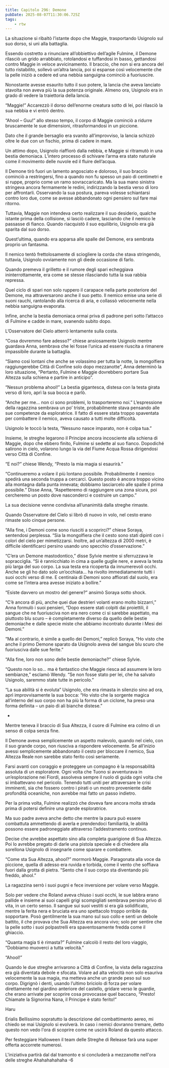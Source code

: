 ```yaml
---
title: Capitolo 296: Demone
pubDate: 2025-08-07T11:30:06.725Z
tags:
    - rtw
---
```











La situazione si ribaltò l’istante dopo che Maggie, trasportando Usignolo sul suo dorso, si unì alla battaglia.


Essendo costretto a rinunciare all’obbiettivo dell’agile Fulmine, il Demone rilasciò un grido arrabbiato, rotolandosi e tuffandosi in basso, gettandosi contro Maggie in veloce avvicinamento. Il braccio, che non si era ancora del tutto ristabilito, sollevò un’altra lancia, poi si espanse così velocemente che la pelle iniziò a cedere ed una nebbia sanguigna cominciò a fuoriuscire.


Nonostante avesse esaurito tutto il suo potere, la lancia che aveva lanciato stavolta non aveva più la sua potenza originale. Almeno ora, Usignolo era in grado di vedere la traiettoria della lancia.


“Maggie!” Accarezzò il dorso dell’enorme creatura sotto di lei, poi rilasciò la sua nebbia e vi entrò dentro.


“Ahool – Guu!” allo stesso tempo, il corpo di Maggie cominciò a ridurre bruscamente le sue dimensioni, ritrasformandosi in un piccione.


Dato che il grande bersaglio era svanito all’improvviso, la lancia schizzò oltre le due con un fischio, prima di cadere in mare.


Un attimo dopo, Usignolo riaffiorò dalla nebbia, e Maggie si ritramutò in una bestia demoniaca. L’intero processo di schivare l’arma era stato naturale come il movimento delle nuvole ed il fluire dell’acqua.


Il Demone tirò fuori un lamento angosciato e doloroso, il suo braccio cominciò a restringersi, fino a quando non fu spesso un paio di centimetri e si ruppe, proprio come un ramo sovraccaricato. Ma la sua mano sinistra stringeva ancora fermamente le redini, indirizzando la bestia verso di loro per affrontarli. Osservando la sua postura, pareva volesse schiantarsi contro loro due, come se avesse abbandonato ogni pensiero sul fare mai ritorno.


Tuttavia, Maggie non intendeva certo realizzare il suo desiderio, qualche istante prima della collisione, si lasciò cadere, lasciando che il nemico le passasse di fianco. Quando riacquistò il suo equilibrio, Usignolo era già sparita dal suo dorso.


Quest’ultima, quando era apparsa alle spalle del Demone, era sembrata proprio un fantasma.


Il nemico tentò frettolosamente di sciogliere la corda che stava stringendo, tuttavia, Usignolo ovviamente non gli diede occasione di farlo.


Quando premeva il grilletto e il rumore degli spari echeggiava ininterrottamente, era come se stesse rilasciando tutta la sua rabbia repressa.


Quel ciclo di spari non solo ruppero il carapace nella parte posteriore del Demone, ma attraversarono anche il suo petto. Il nemico emise una serie di suoni rauchi, rantolando alla ricerca di aria, e collassò velocemente nella nebbia sanguigna evaporata.


Infine, anche la bestia demoniaca ormai priva di padrone perì sotto l’attacco di Fulmine e cadde in mare, svanendo subito dopo.


L’Osservatore del Cielo atterrò lentamente sulla costa.


“Cosa dovremmo fare adesso?” chiese ansiosamente Usignolo mentre guardava Anna, sembrava che lei fosse l’unica ad essere riuscita a rimanere impassibile durante la battaglia.


“Siamo così lontani che anche se volassimo per tutta la notte, la mongolfiera raggiungerebbe Città di Confine solo dopo mezzanotte”, Anna determinò la loro situazione, “Pertanto, Fulmine e Maggie dovrebbero portare Sua Altezza sulla schiena e partire in anticipo”.


“Nessun problema ahool!” La bestia gigantesca, distesa con la testa girata verso di loro, aprì la sua bocca e parlò.


“Anche per me… non ci sono problemi, lo trasporteremo noi.” L’espressione della ragazzina sembrava un po’ triste, probabilmente stava pensando alle sue competenze da esploratrice. Il fatto di essere stata troppo spaventata per combattere il nemico, aveva causato a tutti molte difficoltà.


Usignolo le toccò la testa, “Nessuno nasce imparato, non è colpa tua.”


Insieme, le streghe legarono il Principe ancora incosciente alla schiena di Maggie, dopo che ebbero finito, Fulmine si sedette al suo fianco. Dopodiché salirono in cielo, volarono lungo la via del Fiume Acqua Rossa dirigendosi verso Città di Confine.


“E noi?” chiese Wendy, “Presto la mia magia si esaurirà.”


“Continueremo a volare il più lontano possibile. Probabilmente il nemico spedirà una seconda truppa a cercarci. Questo posto è ancora troppo vicino alla montagna dalla punta innevata; dobbiamo lasciarcelo alle spalle il prima possibile.” Disse Anna, “Aspetteremo di raggiungere una zona sicura, poi cercheremo un posto dove nasconderci e costruire un campo.”


La sua decisione venne condivisa all’unanimità dalla streghe rimaste.


Quando Osservatore del Cielo si librò di nuovo in volo, nel cesto erano rimaste solo cinque persone.


“Alla fine, i Demoni come sono riusciti a scoprirci?” chiese Soraya, sentendosi perplessa. “Sia la mongolfiera che il cesto sono stati dipinti con i colori del cielo per mimetizzarsi. Inoltre, ad un’altezza di 2000 metri, è difficile identificarci persino usando uno specchio d’osservazione.”


“C’era un Demone mastodontico,” disse Sylvie mentre si sferruzzava le sopracciglia. “Si è rannicchiato in cima a quelle guglie nere, e aveva la testa più larga del suo corpo. La sua testa era ricoperta da innumerevoli occhi. Anche se gli ho dato solo un’occhiata… ha rivolto immediatamente tutti i suoi occhi verso di me. E centinaia di Demoni sono affiorati dal suolo, era come se l’intera area avesse iniziato a bollire.”


“Esiste davvero un mostro del genere?” ansimò Soraya sotto shock.


“C’è ancora di più, anche quei due destrieri volanti erano molto bizzarri,” Anna formulò i suoi pensieri, “Dopo essere stati colpiti dai proiettili, il sangue che ne fuoriusciva non era nero come ci si sarebbe aspettato, ma piuttosto blu scuro – è completamente diverso da quello delle bestie demoniache e dalle specie miste che abbiamo incontrato durante i Mesi dei Demoni.”


“Ma al contrario, è simile a quello dei Demoni,” replicò Soraya, “Ho visto che anche il primo Demone sparato da Usignolo aveva del sangue blu scuro che fuoriusciva dalle sue ferite.”


“Alla fine, loro non sono delle bestie demoniache?” chiese Sylvie.


“Questo non lo so… ma è fantastico che Maggie riesca ad assumere le loro sembianze,” esclamò Wendy. “Se non fosse stato per lei, che ha salvato Usignolo, saremmo state tutte in pericolo.”


“La sua abilità si è evoluta” Usignolo, che era rimasta in silenzio sino ad ora, aprì improvvisamente la sua bocca: “Ho visto che la sorgente magica all’interno del suo corpo non ha più la forma di un ciclone, ha preso una forma definita – un paio di ali bianche distese.”


*


Mentre teneva il braccio di Sua Altezza, il cuore di Fulmine era colmo di un senso di colpa senza fine.


Il Demone aveva semplicemente un aspetto malevolo, quando nel cielo, con il suo grande corpo, non riusciva a rispondere velocemente. Se all’inizio avessi semplicemente abbandonato il cesto per bloccare il nemico, Sua Altezza Reale non sarebbe stato ferito così seriamente.


Farsi avanti con coraggio e proteggere un compagno è la responsabilità assoluta di un esploratore. Ogni volta che Tuono si avventurava in un’esplorazione nei Fiordi, assolveva sempre il ruolo di guida ogni volta che si imbattevano nel pericolo. Tenendo tutti uniti per attraversare le crisi imminenti, sia che fossero contro i pirati o un mostro proveniente dalle profondità oceaniche, non avrebbe mai fatto un passo indietro.


Per la prima volta, Fulmine realizzò che doveva fare ancora molta strada prima di potersi definire una grande esploratrice.


Ma suo padre aveva anche detto che mentre la paura può essere combattuta ammettendo di averla e prendendoci familiarità, le abilità possono essere padroneggiate attraverso l’addestramento continuo.


Decise che avrebbe aspettato sino alla completa guarigione di Sua Altezza. Poi lo avrebbe pregato di darle una pistola speciale e di chiedere alla sorellona Usignolo di insegnarle come sparare e combattere.


“Come sta Sua Altezza, ahool?” mormorò Maggie. Paragonata alla voce da piccione, quella di adesso era ruvida e torbida, come il vento che soffiava fuori dalla grotta di pietra. “Sento che il suo corpo sta diventando più freddo, ahool.”


La ragazzina serrò i suoi pugni e fece inversione per volare verso Maggie.


Solo per vedere che Roland aveva chiuso i suoi occhi, le sue labbra erano pallide e insieme ai suoi capelli grigi scompigliati sembrava persino privo di vita, in un certo senso. Il sangue sui suoi vestiti si era già solidificato, mentre la ferita nera e bruciata era uno spettacolo troppo orribile da sopportare. Posò gentilmente la sua mano sul suo collo e sentì un debole battito, il che provava che Sua Altezza era ancora vivo; solo per sentire che la pelle sotto i suoi polpastrelli era spaventosamente fredda come il ghiaccio.


“Quanta magia ti è rimasta?” Fulmine calcolò il resto del loro viaggio, “Dobbiamo muoverci a tutta velocità.”


“Ahool!”


Quando le due streghe arrivarono a Città di Confine, la vista della ragazzina era già diventata debole e sfocata. Volare ad alta velocità non solo esauriva velocemente la sua magia, ma metteva anche un grande peso sul suo corpo. Digrignò i denti, usando l’ultimo briciolo di forza per volare direttamente nel giardino anteriore del castello, gridare verso le guardie, che erano arrivate per scoprire cosa provocasse quel baccano, “Presto! Chiamate la Signorina Nana, il Principe è stato ferito!”


Haru


Erialis Bellissimo sopratutto la descrizione del combattimento aereo, mi chiedo se mai Usignolo si evolverà. In caso i nemici dovranno tremare, detto questo non vedo l'ora di scoprire come ne uscirà Roland da questo attacco.






Per festeggiare Halloween il team delle Streghe di Release farà una super offerta accorrete numerosi.


 L'iniziativa partirà dal dal tramonto e si concluderà a mezzanotte nell'ora delle streghe Ahahahahahaha
-6






                                


                                




